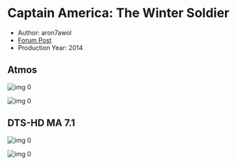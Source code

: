 # Captain America: The Winter Soldier

* Author: aron7awol
* [Forum Post](https://www.avsforum.com/threads/bass-eq-for-filtered-movies.2995212/post-56778246)
* Production Year: 2014

## Atmos

![img 0](https://i.imgur.com/TN3CsuN.jpg)

![img 0](https://i.imgur.com/mnVD5VB.jpg)

## DTS-HD MA 7.1

![img 0](https://fanart.tv/fanart/movies/100402/moviethumb/captain-america-the-winter-soldier-5319cae9cf459.jpg)

![img 0](https://i.imgur.com/7kuaDh9.png)

